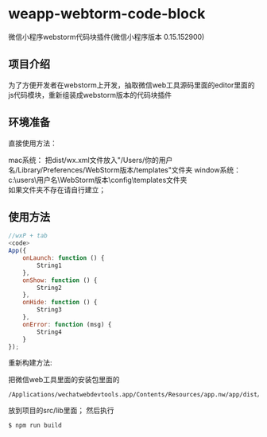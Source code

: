 # weapp-webtorm-code-block
微信小程序webstorm代码块插件(微信小程序版本 0.15.152900)
## 项目介绍
为了方便开发者在webstorm上开发，抽取微信web工具源码里面的editor里面的js代码模块，重新组装成webstorm版本的代码块插件

## 环境准备
直接使用方法：
  
mac系统： 把dist/wx.xml文件放入"/Users/你的用户名/Library/Preferences/WebStorm版本/templates"文件夹
window系统：c:\users\用户名\WebStorm版本\config\templates文件夹  
如果文件夹不存在请自行建立；

## 使用方法

```javascript
//wxP + tab
<code>
App({
    onLaunch: function () {
        String1
    },
    onShow: function () {
        String2
    },
    onHide: function () {
        String3
    },
    onError: function (msg) {
        String4
    }
});

```
重新构建方法:

把微信web工具里面的安装包里面的
```
/Applications/wechatwebdevtools.app/Contents/Resources/app.nw/app/dist/editor/index.min.js
```
放到项目的src/lib里面；
然后执行

```
$ npm run build

```